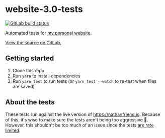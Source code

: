 # website-3.0-tests

<a href="https://gitlab.com/nfriend/website-3.0-tests/-/pipelines/latest"
  target="_blank"><img
  src="https://gitlab.com/nfriend/website-3.0-tests/badges/master/pipeline.svg"
  alt="GitLab build status"></a>

Automated tests for [my personal website](https://nathanfriend.io).

[View the source on GitLab.](https://gitlab.com/nfriend/website-3.0-tests)

## Getting started

1. Clone this repo
1. Run `yarn` to install dependencies
1. Run `yarn test` to run tests (or `yarn test --watch` to re-test when files
   are saved)

## About the tests

These tests run against the live version of https://nathanfriend.io. Because of
this, it's wise to make sure the tests aren't being too aggressive 🙂. However,
this shouldn't be too much of an issue since the tests [are rate
limited](./tests/setup.js).
